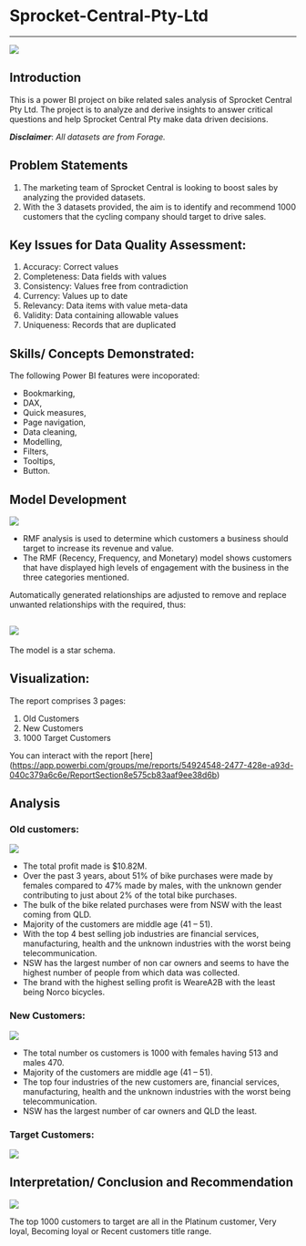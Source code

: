 # Sprocket-Central-Pty-Ltd
***

![](Bikes.png)

## Introduction
This is a power BI project on bike related sales analysis of Sprocket Central Pty Ltd. The project is to analyze and derive insights to answer critical questions and help Sprocket Central Pty make data driven decisions.

**_Disclaimer_**: _All datasets are from Forage._

## Problem Statements
1. The marketing team of Sprocket Central is looking to boost sales by analyzing the provided datasets.
2. With the 3 datasets provided, the aim is to identify and recommend 1000 customers that the cycling company should target to drive sales.

## Key Issues for Data Quality Assessment:

1. Accuracy: Correct values
2. Completeness: Data fields with values
3. Consistency: Values free from contradiction
4. Currency: Values up to date
5. Relevancy: Data items with value meta-data
6. Validity: Data containing allowable values
7. Uniqueness: Records that are duplicated

## Skills/ Concepts Demonstrated:

The following Power BI features were incoporated:
- Bookmarking,
- DAX,
- Quick measures,
- Page navigation,
- Data cleaning,
- Modelling,
- Filters,
- Tooltips,
- Button.

## Model Development
![](Model_Development.png)

- RMF analysis is used to determine which customers a business should target to increase its revenue and value.
- The RMF (Recency, Frequency, and Monetary) model shows customers that have displayed high levels of engagement with the business in the three categories mentioned.

Automatically generated relationships are adjusted to remove and replace unwanted relationships with the required, thus:

![](Data_Model.png)
---
The model is a star schema.

## Visualization:

The report comprises 3 pages:
1. Old Customers
2. New Customers
3. 1000 Target Customers

You can interact with the report [here] (https://app.powerbi.com/groups/me/reports/54924548-2477-428e-a93d-040c379a6c6e/ReportSection8e575cb83aaf9ee38d6b)

## Analysis

### Old customers:
![](Old_Customers.png)

- The total profit made is $10.82M.
- Over the past 3 years, about 51% of bike purchases were made by females compared to 47% made by males, with the unknown gender contributing to just about 2% of the total bike purchases.
- The bulk of the bike related purchases were from NSW with the least coming from QLD.
- Majority of the customers are middle age (41 – 51).
- With the top 4 best selling job industries are financial services, manufacturing, health and the unknown industries with the worst being telecommunication.
- NSW has the largest number of non car owners and seems to have the highest number of people from which data was collected.
- The brand with the highest selling profit is WeareA2B with the least being Norco bicycles.

### New Customers:
![](New_Customers.png)

- The total number os customers is 1000 with females having 513 and males 470.
-  Majority of the customers are middle age (41 – 51).
- The top four industries of the new customers are, financial services, manufacturing, health and the unknown industries with the worst being telecommunication.
- NSW has the largest number of car owners and QLD the least.

### Target Customers:
![](1000_Target_Customers.png)

## Interpretation/ Conclusion and Recommendation
![](Interpretation.png)

The top 1000 customers to target are all in the Platinum customer, Very loyal, Becoming loyal or Recent customers title range.

